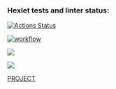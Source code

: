 ### Hexlet tests and linter status:
[![Actions Status](https://github.com/Daxping/java-project-72/workflows/hexlet-check/badge.svg)](https://github.com/Daxping/java-project-72/actions)

[![workflow](https://github.com/Daxping/java-project-72/actions/workflows/workflow.yml/badge.svg)](https://github.com/Daxping/java-project-72/actions/workflows/workflow.yml)

<a href="https://codeclimate.com/github/Daxping/java-project-72/maintainability"><img src="https://api.codeclimate.com/v1/badges/0b3d103784aa6d826919/maintainability" /></a>

<a href="https://codeclimate.com/github/Daxping/java-project-72/test_coverage"><img src="https://api.codeclimate.com/v1/badges/0b3d103784aa6d826919/test_coverage" /></a>

<a href="https://java-project-72-production-ea0f.up.railway.app/">PROJECT</a> 
